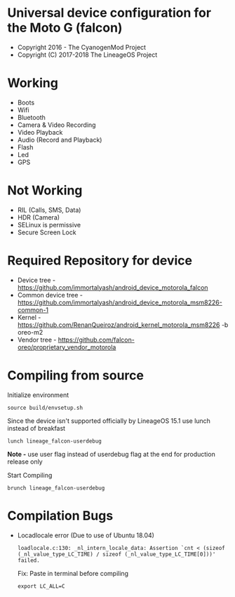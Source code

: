 Universal device configuration for the Moto G (falcon)
===============================

* Copyright 2016 - The CyanogenMod Project
* Copyright (C) 2017-2018 The LineageOS Project

# Working
* Boots
* Wifi
* Bluetooth
* Camera & Video Recording
* Video Playback
* Audio (Record and Playback)
* Flash
* Led
* GPS

# Not Working
* RIL (Calls, SMS, Data)
* HDR (Camera)
* SELinux is permissive
* Secure Screen Lock

# Required Repository for device
* Device tree - https://github.com/immortalyash/android_device_motorola_falcon
* Common device tree - https://github.com/immortalyash/android_device_motorola_msm8226-common-1
* Kernel - https://github.com/RenanQueiroz/android_kernel_motorola_msm8226 -b oreo-m2
* Vendor tree - https://github.com/falcon-oreo/proprietary_vendor_motorola

# Compiling from source

Initialize environment
```
source build/envsetup.sh
```

Since the device isn't supported officially by LineageOS 15.1 use lunch instead of breakfast
```
lunch lineage_falcon-userdebug
```
**Note -** use user flag instead of userdebug flag at the end for production release only

Start Compiling
```
brunch lineage_falcon-userdebug
```

# Compilation Bugs
* Locadlocale error (Due to use of Ubuntu 18.04)
  ```
  loadlocale.c:130: _nl_intern_locale_data: Assertion `cnt < (sizeof (_nl_value_type_LC_TIME) / sizeof (_nl_value_type_LC_TIME[0]))' failed.
  ```
  Fix: Paste in terminal before compiling
  ```
  export LC_ALL=C
  ```
